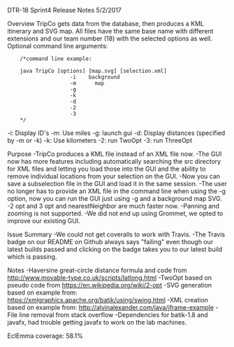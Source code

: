 DTR-18 Sprint4 Release Notes	5/2/2017


Overview
TripCo gets data from the database, then produces a KML itinerary and SVG map. All files have the same base name with different extensions and our team number (18) with the selected options as well.
Optional command line arguments:
	 
		/*command line example:
		 
		java TripCo [options] [map.svg] [selection.xml]
						-i	  background
						-m	  	map
						-g
						-k
						-d
						-2
						-3
		*/
-i: Display ID's
-m: Use miles
-g: launch gui
-d: Display distances (specified by -m or -k)
-k: Use kilometers
-2: run TwoOpt
-3: run ThreeOpt


Purpose
-TripCo produces a KML file instead of an XML file now.
-The GUI now has more features including automatically searching the src directory for XML files and letting you load those into the GUI and the ability to remove individual locations from your selection on the GUI.
-Now you can save a subselection file in the GUI and load it in the same session.
-The user no longer has to provide an XML file in the command line when using the -g option, now you can run the GUI just using -g and a background map SVG.
-2 opt and 3 opt and nearestNeighbor are much faster now.
-Panning and zooming is not supported.
-We did not end up using Grommet, we opted to improve our existing GUI.


Issue Summary
-We could not get coveralls to work with Travis.
-The Travis badge on our README on Github always says "failing" even though our latest builds passed and clicking on the badge takes you to our latest build which is passing.


Notes
-Haversine great-circle distance formula and code from http://www.movable-type.co.uk/scripts/latlong.html
-TwoOpt based on pseudo code from https://en.wikipedia.org/wiki/2-opt
-SVG generation based on example from: https://xmlgraphics.apache.org/batik/using/swing.html
-XML creation based on example from: http://alvinalexander.com/java/jframe-example
-File line removal from stack overflow
-Dependencies for batik-1.8 and javafx, had trouble getting javafx to work on the lab machines.

EclEmma coverage: 58.1%
